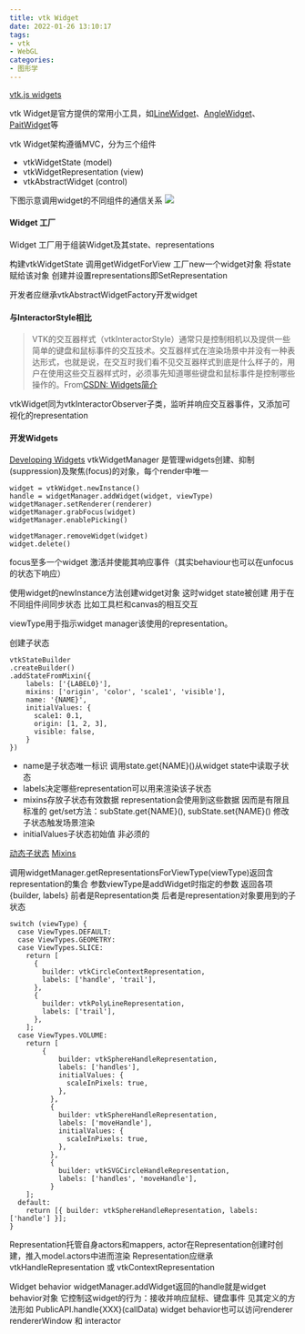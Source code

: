```yaml
---
title: vtk Widget
date: 2022-01-26 13:10:17
tags:
- vtk
- WebGL
categories: 
- 图形学
---
```

[vtk.js widgets](https://kitware.github.io/vtk-js/docs/concepts_widgets.html)

vtk Widget是官方提供的常用小工具，如[LineWidget](https://kitware.github.io/vtk-js/examples/LineWidget.html)、[AngleWidget](https://kitware.github.io/vtk-js/examples/AngleWidget.html)、[PaitWidget](https://kitware.github.io/vtk-js/examples/PaintWidget.html)等

vtk Widget架构遵循MVC，分为三个组件
+ vtkWidgetState (model)
+ vtkWidgetRepresentation (view)
+ vtkAbstractWidget (control)

下图示意调用widget的不同组件的通信关系
![](https://kitware.github.io/vtk-js/docs/gallery/widgets_diagram.png)

#### Widget 工厂
Widget 工厂用于组装Widget及其state、representations

构建vtkWidgetState
调用getWidgetForView 工厂new一个widget对象 将state赋给该对象 创建并设置representations即SetRepresentation

开发者应继承vtkAbstractWidgetFactory开发widget

#### 与InteractorStyle相比
> VTK的交互器样式（vtkInteractorStyle）通常只是控制相机以及提供一些简单的键盘和鼠标事件的交互技术。交互器样式在渲染场景中并没有一种表达形式，也就是说，在交互时我们看不见交互器样式到底是什么样子的，用户在使用这些交互器样式时，必须事先知道哪些键盘和鼠标事件是控制哪些操作的。From[CSDN: Widgets简介](https://blog.csdn.net/minmindianzi/article/details/89403606)

vtkWidget同为vtkInteractorObserver子类，监听并响应交互器事件，又添加可视化的representation
#### 开发Widgets
[Developing Widgets](https://kitware.github.io/vtk-js/docs/develop_widget.html)
vtkWidgetManager 是管理widgets创建、抑制(suppression)及聚焦(focus)的对象，每个render中唯一
```
widget = vtkWidget.newInstance()
handle = widgetManager.addWidget(widget, viewType)
widgetManager.setRenderer(renderer)
widgetManager.grabFocus(widget)
widgetManager.enablePicking()

widgetManager.removeWidget(widget)
widget.delete()
```
focus至多一个widget 激活并使能其响应事件（其实behaviour也可以在unfocus的状态下响应）

使用widget的newInstance方法创建widget对象 这时widget state被创建 用于在不同组件间同步状态 比如工具栏和canvas的相互交互

viewType用于指示widget manager该使用的representation。

创建子状态
```
vtkStateBuilder
.createBuilder()
.addStateFromMixin({
    labels: ['{LABEL0}'],
    mixins: ['origin', 'color', 'scale1', 'visible'],
    name: '{NAME}',
    initialValues: {
      scale1: 0.1,
      origin: [1, 2, 3],
      visible: false,
    }
})
```
+ name是子状态唯一标识 调用state.get{NAME}()从widget state中读取子状态
+ labels决定哪些representation可以用来渲染该子状态
+ mixins存放子状态有效数据 representation会使用到这些数据 因而是有限且标准的 get/set方法：subState.get{NAME}(), subState.set{NAME}() 修改子状态触发场景渲染
+ initialValues子状态初始值 非必须的

[动态子状态](https://kitware.github.io/vtk-js/docs/develop_widget.html#Dynamic-sub-states)
[Mixins](https://kitware.github.io/vtk-js/docs/develop_widget.html#Mixins)

调用widgetManager.getRepresentationsForViewType(viewType)返回含representation的集合 参数viewType是addWidget时指定的参数
返回各项 {builder, labels} 前者是Representation类 后者是representation对象要用到的子状态
```
switch (viewType) {
  case ViewTypes.DEFAULT:
  case ViewTypes.GEOMETRY:
  case ViewTypes.SLICE:
    return [
      {
        builder: vtkCircleContextRepresentation,
        labels: ['handle', 'trail'],
      },
      {
        builder: vtkPolyLineRepresentation,
        labels: ['trail'],
      },
    ];
  case ViewTypes.VOLUME:
    return [
        {
            builder: vtkSphereHandleRepresentation,
            labels: ['handles'],
            initialValues: {
              scaleInPixels: true,
            },
          },
          {
            builder: vtkSphereHandleRepresentation,
            labels: ['moveHandle'],
            initialValues: {
              scaleInPixels: true,
            },
          },
          {
            builder: vtkSVGCircleHandleRepresentation,
            labels: ['handles', 'moveHandle'],
          }
    ];
  default:
    return [{ builder: vtkSphereHandleRepresentation, labels: ['handle'] }];
}
```
Representation托管自身actors和mappers, actor在Representation创建时创建，推入model.actors中进而渲染
Representation应继承vtkHandleRepresentation 或 vtkContextRepresentation

Widget behavior
widgetManager.addWidget返回的handle就是widget behavior对象 它控制这widget的行为：接收并响应鼠标、键盘事件 见其定义的方法形如 PublicAPI.handle{XXX}(callData)
widget behavior也可以访问renderer rendererWindow 和 interactor